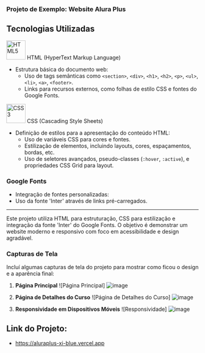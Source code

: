 ### Projeto de Exemplo: Website Alura Plus

## Tecnologias Utilizadas

<img src="https://cdn.jsdelivr.net/gh/devicons/devicon/icons/html5/html5-original.svg" alt="HTML5" width="50" height="50"> HTML (HyperText Markup Language)
- Estrutura básica do documento web:
  - Uso de tags semânticas como `<section>`, `<div>`, `<h1>`, `<h2>`, `<p>`, `<ul>`, `<li>`, `<a>`, `<footer>`.
  - Links para recursos externos, como folhas de estilo CSS e fontes do Google Fonts.

<img src="https://cdn.jsdelivr.net/gh/devicons/devicon/icons/css3/css3-original.svg" alt="CSS3" width="50" height="50"> CSS (Cascading Style Sheets)
- Definição de estilos para a apresentação do conteúdo HTML:
  - Uso de variáveis CSS para cores e fontes.
  - Estilização de elementos, incluindo layouts, cores, espaçamentos, bordas, etc.
  - Uso de seletores avançados, pseudo-classes (`:hover`, `:active`), e propriedades CSS Grid para layout.

### Google Fonts

- Integração de fontes personalizadas:
- Uso da fonte 'Inter' através de links pré-carregados.

---

Este projeto utiliza HTML para estruturação, CSS para estilização e integração da fonte 'Inter' do Google Fonts. O objetivo é demonstrar um website moderno e responsivo com foco em acessibilidade e design agradável.

### Capturas de Tela

Incluí algumas capturas de tela do projeto para mostrar como ficou o design e a aparência final:

1. **Página Principal**
   ![Página Principal] ![image](https://github.com/matheusplombon/aluraplus/assets/174143978/cdc99d4b-2944-416a-9e34-192154fa75aa)



2. **Página de Detalhes do Curso**
   ![Página de Detalhes do Curso] ![image](https://github.com/matheusplombon/aluraplus/assets/174143978/9639d420-8326-4ffb-8a8d-086ff656f67e)



3. **Responsividade em Dispositivos Móveis**
   ![Responsividade] ![image](https://github.com/matheusplombon/aluraplus/assets/174143978/89b6bbae-9923-40e6-9089-72b4f197fdef)

## Link do Projeto:
- https://aluraplus-xi-blue.vercel.app
